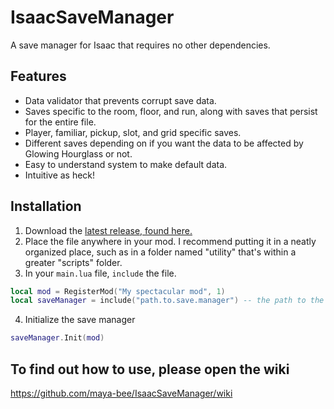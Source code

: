 # IsaacSaveManager
 A save manager for Isaac that requires no other dependencies.

## Features

- Data validator that prevents corrupt save data.
- Saves specific to the room, floor, and run, along with saves that persist for the entire file.
- Player, familiar, pickup, slot, and grid specific saves.
- Different saves depending on if you want the data to be affected by Glowing Hourglass or not.
- Easy to understand system to make default data.
- Intuitive as heck!

## Installation

1. Download the [latest release, found here.](https://github.com/maya-bee/IsaacSaveManager/releases)
2. Place the file anywhere in your mod. I recommend putting it in a neatly organized place, such as in a folder named "utility" that's within a greater "scripts" folder.
3. In your `main.lua` file, `include` the file.
```lua
local mod = RegisterMod("My spectacular mod", 1)
local saveManager = include("path.to.save.manager") -- the path to the save manager, with different directories/folders separated by dots
```
4. Initialize the save manager
```lua
saveManager.Init(mod)
```

## To find out how to use, please open the wiki
https://github.com/maya-bee/IsaacSaveManager/wiki
